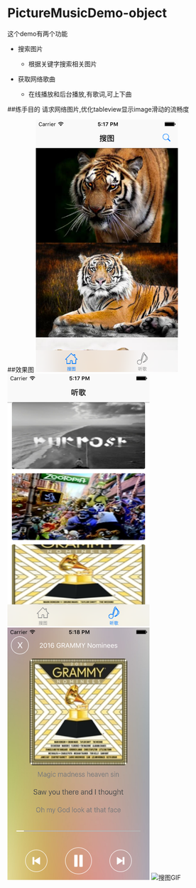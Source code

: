 # PictureMusicDemo-object
这个demo有两个功能

* 搜索图片
    * 根据关键字搜索相关图片 
    

* 获取网络歌曲
    * 在线播放和后台播放,有歌词,可上下曲

##练手目的
请求网络图片,优化tableview显示image滑动的流畅度

##效果图
![image](https://raw.githubusercontent.com/19940524/PictureMusicDemo-object/master/Object/DemoImage1.png)
![image](https://raw.githubusercontent.com/19940524/PictureMusicDemo-object/master/Object/DemoImage2.png)
![image](https://raw.githubusercontent.com/19940524/PictureMusicDemo-object/master/Object/DemoImage3.png)
![搜图GIF](https://raw.githubusercontent.com/19940524/PictureMusicDemo-object/master/Object/DemoGIF1.gif)
